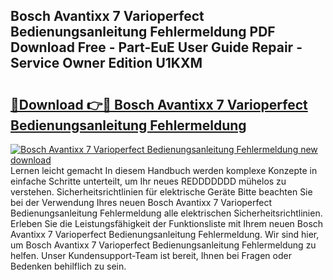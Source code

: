 ## Bosch Avantixx 7 Varioperfect Bedienungsanleitung Fehlermeldung PDF Download Free - Part-EuE User Guide Repair - Service Owner Edition U1KXM

# <h2><a href="http://df50tm0.blite.top/?on=Bosch+Avantixx+7+Varioperfect+Bedienungsanleitung+Fehlermeldung">🔗Download 👉🔴 Bosch Avantixx 7 Varioperfect Bedienungsanleitung Fehlermeldung</a></h2>

[![Bosch Avantixx 7 Varioperfect Bedienungsanleitung Fehlermeldung new download](https://i.imgur.com/lujVjoI.png)](http://df50tm0.blite.top/?on=Bosch+Avantixx+7+Varioperfect+Bedienungsanleitung+Fehlermeldung)
Lernen leicht gemacht In diesem Handbuch werden komplexe Konzepte in einfache Schritte unterteilt, um Ihr neues REDDDDDDD mühelos zu verstehen. Sicherheitsrichtlinien für elektrische Geräte Bitte beachten Sie bei der Verwendung Ihres neuen Bosch Avantixx 7 Varioperfect Bedienungsanleitung Fehlermeldung alle elektrischen Sicherheitsrichtlinien. Erleben Sie die Leistungsfähigkeit der Funktionsliste mit Ihrem neuen Bosch Avantixx 7 Varioperfect Bedienungsanleitung Fehlermeldung. Wir sind hier, um Bosch Avantixx 7 Varioperfect Bedienungsanleitung Fehlermeldung zu helfen. Unser Kundensupport-Team ist bereit, Ihnen bei Fragen oder Bedenken behilflich zu sein.
